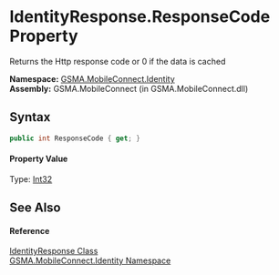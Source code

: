 IdentityResponse.ResponseCode Property
======================================
Returns the Http response code or 0 if the data is cached

**Namespace:** [GSMA.MobileConnect.Identity][1]  
**Assembly:** GSMA.MobileConnect (in GSMA.MobileConnect.dll)

Syntax
------

```csharp
public int ResponseCode { get; }
```

#### Property Value
Type: [Int32][2]

See Also
--------

#### Reference
[IdentityResponse Class][3]  
[GSMA.MobileConnect.Identity Namespace][1]  

[1]: ../README.md
[2]: http://msdn.microsoft.com/en-us/library/td2s409d
[3]: README.md
[4]: ../../_icons/Help.png